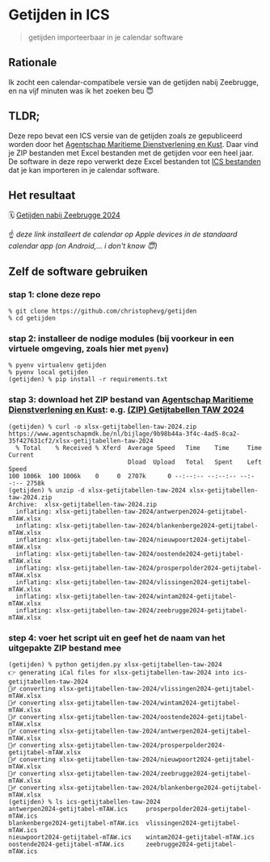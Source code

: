 # Getijden in ICS

> getijden importeerbaar in je calendar software

## Rationale

Ik zocht een calendar-compatibele versie van de getijden nabij Zeebrugge, en na vijf minuten was ik het zoeken beu 😇

## TLDR;

Deze repo bevat een ICS versie van de getijden zoals ze gepubliceerd worden door het [Agentschap Maritieme Dienstverlening en Kust](https://www.agentschapmdk.be/nl/publicaties?category=nautische-publicaties). Daar vind je ZIP bestanden met Excel bestanden met de getijden voor een heel jaar. De software in deze repo verwerkt deze Excel bestanden tot [ICS bestanden](https://github.com/christophevg/getijden/tree/master/ics-getijtabellen-taw-2024) dat je kan importeren in je calendar software.

## Het resultaat

🗓️ [Getijden nabij Zeebrugge 2024](webcals://raw.githubusercontent.com/christophevg/getijden/master/ics-getijtabellen-taw-2024/zeebrugge2024-getijtabel-mTAW.ics)

☝️ _deze link installeert de calendar op Apple devices in de standaard calendar app (on Android,... i don't know 😇)_

## Zelf de software gebruiken

### stap 1: clone deze repo

```console
% git clone https://github.com/christophevg/getijden
% cd getijden
```

### stap 2: installeer de nodige modules (bij voorkeur in een virtuele omgeving, zoals hier met `pyenv`)

```console
% pyenv virtualenv getijden
% pyenv local getijden
(getijden) % pip install -r requirements.txt
```

### stap 3: download het ZIP bestand van [Agentschap Maritieme Dienstverlening en Kust](https://www.agentschapmdk.be/nl/publicaties?category=nautische-publicaties): e.g. [(ZIP) Getijtabellen TAW 2024](https://www.agentschapmdk.be/nl/bijlage/9b98b44a-3f4c-4ad5-8ca2-35f427631cf2/xlsx-getijtabellen-taw-2024)

```console
(getijden) % curl -o xlsx-getijtabellen-taw-2024.zip https://www.agentschapmdk.be/nl/bijlage/9b98b44a-3f4c-4ad5-8ca2-35f427631cf2/xlsx-getijtabellen-taw-2024
  % Total    % Received % Xferd  Average Speed   Time    Time     Time  Current
                                 Dload  Upload   Total   Spent    Left  Speed
100 1006k  100 1006k    0     0  2707k      0 --:--:-- --:--:-- --:--:-- 2758k
(getijden) % unzip -d xlsx-getijtabellen-taw-2024 xlsx-getijtabellen-taw-2024.zip 
Archive:  xlsx-getijtabellen-taw-2024.zip
  inflating: xlsx-getijtabellen-taw-2024/antwerpen2024-getijtabel-mTAW.xlsx  
  inflating: xlsx-getijtabellen-taw-2024/blankenberge2024-getijtabel-mTAW.xlsx  
  inflating: xlsx-getijtabellen-taw-2024/nieuwpoort2024-getijtabel-mTAW.xlsx  
  inflating: xlsx-getijtabellen-taw-2024/oostende2024-getijtabel-mTAW.xlsx  
  inflating: xlsx-getijtabellen-taw-2024/prosperpolder2024-getijtabel-mTAW.xlsx  
  inflating: xlsx-getijtabellen-taw-2024/vlissingen2024-getijtabel-mTAW.xlsx  
  inflating: xlsx-getijtabellen-taw-2024/wintam2024-getijtabel-mTAW.xlsx  
  inflating: xlsx-getijtabellen-taw-2024/zeebrugge2024-getijtabel-mTAW.xlsx 
```

### step 4: voer het script uit en geef het de naam van het uitgepakte ZIP bestand mee

```console
(getijden) % python getijden.py xlsx-getijtabellen-taw-2024
👉 generating iCal files for xlsx-getijtabellen-taw-2024 into ics-getijtabellen-taw-2024
👷‍♂️ converting xlsx-getijtabellen-taw-2024/vlissingen2024-getijtabel-mTAW.xlsx
👷‍♂️ converting xlsx-getijtabellen-taw-2024/wintam2024-getijtabel-mTAW.xlsx
👷‍♂️ converting xlsx-getijtabellen-taw-2024/oostende2024-getijtabel-mTAW.xlsx
👷‍♂️ converting xlsx-getijtabellen-taw-2024/antwerpen2024-getijtabel-mTAW.xlsx
👷‍♂️ converting xlsx-getijtabellen-taw-2024/prosperpolder2024-getijtabel-mTAW.xlsx
👷‍♂️ converting xlsx-getijtabellen-taw-2024/nieuwpoort2024-getijtabel-mTAW.xlsx
👷‍♂️ converting xlsx-getijtabellen-taw-2024/zeebrugge2024-getijtabel-mTAW.xlsx
👷‍♂️ converting xlsx-getijtabellen-taw-2024/blankenberge2024-getijtabel-mTAW.xlsx
(getijden) % ls ics-getijtabellen-taw-2024
antwerpen2024-getijtabel-mTAW.ics     prosperpolder2024-getijtabel-mTAW.ics
blankenberge2024-getijtabel-mTAW.ics  vlissingen2024-getijtabel-mTAW.ics
nieuwpoort2024-getijtabel-mTAW.ics    wintam2024-getijtabel-mTAW.ics
oostende2024-getijtabel-mTAW.ics      zeebrugge2024-getijtabel-mTAW.ics
```

